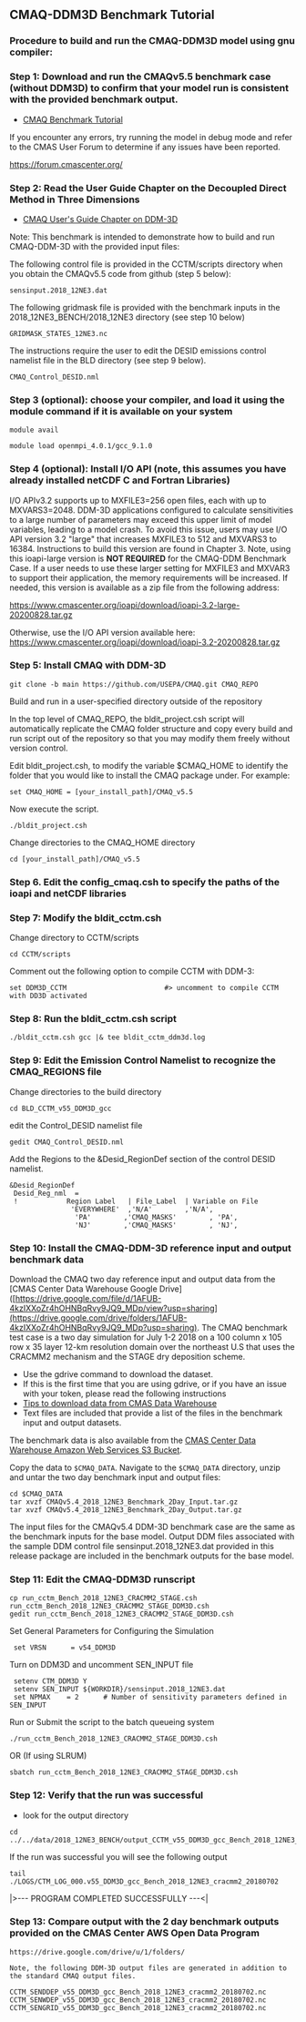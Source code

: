 ## CMAQ-DDM3D Benchmark Tutorial ## 

### Procedure to build and run the CMAQ-DDM3D model using gnu compiler: ###

### Step 1: Download and run the CMAQv5.5 benchmark case (without DDM3D) to confirm that your model run is consistent with the provided benchmark output.
- [CMAQ Benchmark Tutorial](CMAQ_UG_tutorial_benchmark.md)

If you encounter any errors, try running the model in debug mode and refer to the CMAS User Forum to determine if any issues have been reported.

https://forum.cmascenter.org/

### Step 2: Read the User Guide Chapter on the Decoupled Direct Method in Three Dimensions
- [CMAQ User's Guide Chapter on DDM-3D](../CMAQ_UG_ch10_HDDM-3D.md)

Note: This benchmark is intended to demonstrate how to build and run CMAQ-DDM-3D with the provided input files:

The following  control file is provided in the CCTM/scripts directory when you obtain the CMAQv5.5 code from github (step 5 below):

```
sensinput.2018_12NE3.dat
```

The following gridmask file is provided with the benchmark inputs in the 2018_12NE3_BENCH/2018_12NE3 directory (see step 10 below)

```
GRIDMASK_STATES_12NE3.nc
```

The instructions require the user to edit the DESID emissions control namelist file in the BLD directory (see step 9 below).

```
CMAQ_Control_DESID.nml
```


### Step 3 (optional): choose your compiler, and load it using the module command if it is available on your system

```
module avail
```

```
module load openmpi_4.0.1/gcc_9.1.0 
```

### Step 4 (optional): Install I/O API (note, this assumes you have already installed netCDF C and Fortran Libraries)

I/O APIv3.2 supports up to MXFILE3=256 open files, each with up to MXVARS3=2048. DDM-3D applications configured to calculate sensitivities to a large number of parameters may exceed this upper limit of model variables, leading to a model crash. To avoid this issue, users may use I/O API version 3.2 "large" that increases MXFILE3 to 512 and MXVARS3 to 16384. Instructions to build this version are found in Chapter 3. Note, using this ioapi-large version is <b>NOT REQUIRED</b> for the CMAQ-DDM Benchmark Case. If a user needs to use these larger setting for MXFILE3 and MXVAR3 to support their application, the memory requirements will be increased. If needed, this version is available as a zip file from the following address:

https://www.cmascenter.org/ioapi/download/ioapi-3.2-large-20200828.tar.gz

Otherwise, use the I/O API version available here:
https://www.cmascenter.org/ioapi/download/ioapi-3.2-20200828.tar.gz

### Step 5: Install CMAQ with DDM-3D

```
git clone -b main https://github.com/USEPA/CMAQ.git CMAQ_REPO
```

Build and run in a user-specified directory outside of the repository

In the top level of CMAQ_REPO, the bldit_project.csh script will automatically replicate the CMAQ folder structure and copy every build and run script out of the repository so that you may modify them freely without version control.

Edit bldit_project.csh, to modify the variable $CMAQ_HOME to identify the folder that you would like to install the CMAQ package under. For example:

```
set CMAQ_HOME = [your_install_path]/CMAQ_v5.5
```

Now execute the script.

```
./bldit_project.csh
```

Change directories to the CMAQ_HOME directory

```
cd [your_install_path]/CMAQ_v5.5
```


### Step 6. Edit the config_cmaq.csh to specify the paths of the ioapi and netCDF libraries

### Step 7: Modify the bldit_cctm.csh 

Change directory to CCTM/scripts

```
cd CCTM/scripts
```

Comment out the following option to compile CCTM with DDM-3:

```
set DDM3D_CCTM                        #> uncomment to compile CCTM with DD3D activated
```

### Step 8: Run the bldit_cctm.csh script
```
./bldit_cctm.csh gcc |& tee bldit_cctm_ddm3d.log
```

### Step 9: Edit the Emission Control Namelist to recognize the CMAQ_REGIONS file 

Change directories to the build directory
```
cd BLD_CCTM_v55_DDM3D_gcc
```

edit the Control_DESID namelist file

```
gedit CMAQ_Control_DESID.nml
```

Add the Regions to the &Desid_RegionDef section of the control DESID namelist.

```
&Desid_RegionDef
 Desid_Reg_nml  =
 !            Region Label   | File_Label  | Variable on File
               'EVERYWHERE'  ,'N/A'        ,'N/A',
                'PA'        ,'CMAQ_MASKS'        , 'PA',
                'NJ'        ,'CMAQ_MASKS'        , 'NJ',
```

### Step 10: Install the CMAQ-DDM-3D reference input and output benchmark data

Download the CMAQ two day reference input and output data from the [CMAS Center Data Warehouse Google Drive]([https://drive.google.com/file/d/1AFUB-4kzIXXoZr4hOHNBqRvy9JQ9_MDp/view?usp=sharing](https://drive.google.com/drive/folders/1AFUB-4kzIXXoZr4hOHNBqRvy9JQ9_MDp?usp=sharing). The CMAQ benchmark test case is a two day simulation for July 1-2 2018 on a 100 column x 105 row x 35 layer 12-km resolution domain over the northeast U.S that uses the CRACMM2 mechanism and the STAGE dry deposition scheme.  

  - Use the gdrive command to download the dataset.
  - If this is the first time that you are using gdrive, or if you have an issue with your token, please read the following instructions
  - [Tips to download data from CMAS Data Warehouse](https://docs.google.com/document/d/1e7B94zFkbKygVWfrhGwEZL51jF4fGXGXZbvi6KzXYQ4)
  - Text files are included that provide a list of the files in the benchmark input and output datasets.

The benchmark data is also available from the [CMAS Center Data Warehouse Amazon Web Services S3 Bucket](https://cmas-cmaq.s3.amazonaws.com/index.html). 

Copy the data to `$CMAQ_DATA`. Navigate to the `$CMAQ_DATA` directory, unzip and untar the two day benchmark input and output files:

```
cd $CMAQ_DATA
tar xvzf CMAQv5.4_2018_12NE3_Benchmark_2Day_Input.tar.gz
tar xvzf CMAQv5.4_2018_12NE3_Benchmark_2Day_Output.tar.gz
```

The input files for the CMAQv5.4 DDM-3D benchmark case are the same as the benchmark inputs for the base model. Output DDM files associated with the sample DDM control file sensinput.2018_12NE3.dat provided in this release package are included in the benchmark outputs for the base model.
    
### Step 11: Edit the CMAQ-DDM3D runscript

```
cp run_cctm_Bench_2018_12NE3_CRACMM2_STAGE.csh run_cctm_Bench_2018_12NE3_CRACMM2_STAGE_DDM3D.csh
gedit run_cctm_Bench_2018_12NE3_CRACMM2_STAGE_DDM3D.csh
```

Set General Parameters for Configuring the Simulation

```
 set VRSN      = v54_DDM3D
```


Turn on DDM3D and uncomment SEN_INPUT file

```
 setenv CTM_DDM3D Y  
 setenv SEN_INPUT ${WORKDIR}/sensinput.2018_12NE3.dat
 set NPMAX    = 2      # Number of sensitivity parameters defined in SEN_INPUT
```
   
Run or Submit the script to the batch queueing system

```
./run_cctm_Bench_2018_12NE3_CRACMM2_STAGE_DDM3D.csh
```

OR (If using SLRUM)

```
sbatch run_cctm_Bench_2018_12NE3_CRACMM2_STAGE_DDM3D.csh
```

### Step 12: Verify that the run was successful
   - look for the output directory
   
   ```
   cd ../../data/2018_12NE3_BENCH/output_CCTM_v55_DDM3D_gcc_Bench_2018_12NE3_cracmm2
   ```
   If the run was successful you will see the following output
   
   ```
   tail ./LOGS/CTM_LOG_000.v55_DDM3D_gcc_Bench_2018_12NE3_cracmm2_20180702
   ```
   |>---   PROGRAM COMPLETED SUCCESSFULLY   ---<|

### Step 13: Compare output with the 2 day benchmark outputs provided on the CMAS Center AWS Open Data Program


    https://drive.google.com/drive/u/1/folders/

    Note, the following DDM-3D output files are generated in addition to the standard CMAQ output files.

```
CCTM_SENDDEP_v55_DDM3D_gcc_Bench_2018_12NE3_cracmm2_20180702.nc
CCTM_SENWDEP_v55_DDM3D_gcc_Bench_2018_12NE3_cracmm2_20180702.nc
CCTM_SENGRID_v55_DDM3D_gcc_Bench_2018_12NE3_cracmm2_20180702.nc
```

